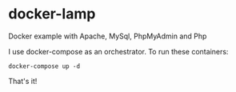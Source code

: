 # docker-lamp
Docker example with Apache, MySql, PhpMyAdmin and Php

I use docker-compose as an orchestrator. To run these containers:

```
docker-compose up -d
```

That's it!

